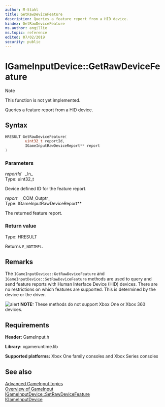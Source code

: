 ```yaml
---
author: M-Stahl
title: GetRawDeviceFeature
description: Queries a feature report from a HID device.
kindex: GetRawDeviceFeature
ms.author: angillie
ms.topic: reference
edited: 07/02/2019
security: public
---
```


# IGameInputDevice::GetRawDeviceFeature  
> [!NOTE]
> This function is not yet implemented.

Queries a feature report from a HID device.  

## Syntax  
  
```cpp
HRESULT GetRawDeviceFeature(  
         uint32_t reportId,  
         IGameInputRawDeviceReport** report  
)  
```  
  
### Parameters  
  
*reportId* &nbsp;&nbsp;\_In\_  
Type: uint32_t  

Device defined ID for the feature report.  


*report* &nbsp;&nbsp;\_COM\_Outptr\_  
Type: IGameInputRawDeviceReport**  

The returned feature report.  


  
### Return value  
Type: HRESULT
  
Returns ``E_NOTIMPL``.  
  
## Remarks  

The ``IGameInputDevice::GetRawDeviceFeature`` and ``IGameInputDevice::SetRawDeviceFeature`` methods are used to query and send feature reports with Human Interface Device (HID) devices. There are no restrictions on which features are supported. This is determined by the device or the driver.

![alert](../../../../../../../../resources/gamecore/images/en-us/common/note.gif) **NOTE:** These methods do not support Xbox One or Xbox 360 devices.

  
## Requirements  
  
**Header:** GameInput.h
  
**Library:** xgameruntime.lib
  
**Supported platforms:** Xbox One family consoles and Xbox Series consoles  
  
## See also  

[Advanced GameInput topics](../../../../../../input/advanced/input-advanced-topics.md)  
[Overview of GameInput](../../../../../../input/overviews/input-overview.md)  
[IGameInputDevice::SetRawDeviceFeature](igameinputdevice_setrawdevicefeature.md)    
[IGameInputDevice](../igameinputdevice.md)  
  
  